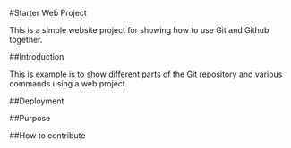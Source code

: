 #Starter Web Project

This is a simple website project for showing how to use Git and Github together.

##Introduction

This is example is to show different parts of the Git repository and various commands using a web project.

##Deployment

##Purpose

##How to contribute
